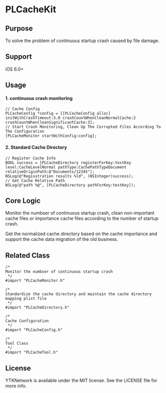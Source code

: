 # PLCacheKit

## Purpose

To solve the problem of continuous startup crash caused by file damage.

## Support 

iOS 6.0+

## Usage

#### 1. continuous crash monitoring
```
// Cache Config
PLCacheConfig *config = [[PLCacheConfig alloc] initWithCrashTimeout:3.0 crashCountWhenCleanNormalCache:2 crashCountWhenCleanSignificantCache:3];
// Start Crash Monitoring, Clean Up The Corrupted Files According To The Configuration
[PLCacheMoniter startWithConfig:config];
```

#### 2. Standard Cache Directory
```
// Register Cache Info
BOOL success = [PLCacheDirectory registerForKey:testKey level:CacheLevelNormal pathType:CachePathTypeDocument relativeOriginPath:@"Documents/12345"];
NSLog(@"Regisstration results %ld", (NSInteger)success);
// Get Cache Relative Path
NSLog(@"path %@", [PLCacheDirectory pathForKey:testKey]);
```

## Core Logic

Monitor the numbser of continuous startup crash, clean non-important cache files or importance cache files according to the number of startup crash.

Get the normalized cache directory based on the cache importance and support the cache data migration of the old business.

## Related Class

```
/*
Monitor the numbser of continuous startup crash
 */
#import "PLCacheMoniter.h"

/*
Standardize the cache directory and maintain the cache directory mapping plist file
 */
#import "PLCacheDirectory.h"
 
/*
Cache Configuration
 */
#import "PLCacheConfig.h"

/*
Tool Class
 */
#import "PLCacheTool.h"
```

## License

YTKNetwork is available under the MIT license. See the LICENSE file for more info.

